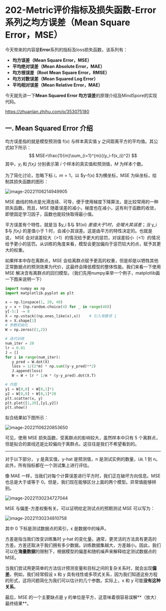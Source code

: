 # 202-Metric评价指标及损失函数-Error系列之均方误差（Mean Square Error，MSE）

今天带来的内容是**Error**系列的指标及loss损失函数，该系列有：

- **均方误差（Mean Square Error，MSE）**
- **平均绝对误差（Mean Absolute Error，MAE）**
- **均方根误差（Root Mean Square Error，RMSE）**
- **均方对数误差（Mean Squared Log Error）**
- **平均相对误差（Mean Relative Error，MAE）**

今天就先讲一下**Mean Squared Error 均方误差**的原理介绍及MindSpore的实现代码。

https://zhuanlan.zhihu.com/p/353075180

## 一. Mean Squared Error **介绍**

均方误差指的就是模型预测值 f(x) 与样本真实值 y 之间距离平方的平均值。其公式如下所示：
$$
MSE=\frac{1}{m}\sum_{i=1}^{m}{(y_i-f(x_i))^2}
$$
其中，$y_i$ 和 $f(x_i)$ 分别表示第 $i$ 个样本的真实值和预测值，$M$ 为样本个数。

为了简化讨论，忽略下标 $i，m = 1$，以 $y-f(x) $为横坐标，MSE 为纵坐标，绘制其损失函数的图形：

![image-20221106214949905](C:\Users\Myste\AppData\Roaming\Typora\typora-user-images\image-20221106214949905.png)

MSE 曲线的特点是光滑连续、可导，便于使用梯度下降算法，是比较常用的一种损失函数。而且，MSE 随着误差的减小，梯度也在减小，这有利于函数的收敛，即使固定学习因子，函数也能较快取得最小值。

平方误差有个特性，就是当 $y_i $与 $f(xi) $差值大于 1 时，会增大其误差；当$ y_i $与 $f(x_i)$ 的差值小于 1 时，会减小其误差。这是由平方的特性决定的。也就是说， MSE 会对误差较大（>1）的情况给予更大的惩罚，对误差较小（<1）的情况给予更小的惩罚。从训练的角度来看，模型会更加偏向于惩罚较大的点，赋予其更大的权重。

如果样本中存在离群点，MSE 会给离群点赋予更高的权重，但是却是以牺牲其他正常数据点的预测效果为代价，这最终会降低模型的整体性能。我们来看一下使用 MSE 解决含有离群点的回归模型。（我们先用numpy来举一个例子，matplotlib画一下图来说明一下）

```python
import numpy as np
import matplotlib.pyplot as plt

x = np.linspace(1, 20, 40)
y = x + [np.random.choice(4) for _ in range(40)]
y[-5:] -= 8
X = np.vstack((np.ones_like(x),x))    # 引入常数项 1
m = X.shape[1]
# 参数初始化
W = np.zeros((1,2))

# 迭代训练
num_iter = 20
lr = 0.01
J = []
for i in range(num_iter):
   y_pred = W.dot(X)
   loss = 1/(2*m) * np.sum((y-y_pred)**2)
   J.append(loss)
   W = W + lr * 1/m * (y-y_pred).dot(X.T)

# 作图
y1 = W[0,0] + W[0,1]*1
y2 = W[0,0] + W[0,1]*20
plt.scatter(x, y)
plt.plot([1,20],[y1,y2])
plt.show()
```

拟合结果如下图所示：

![image-20221106220853650](C:\Users\Myste\AppData\Roaming\Typora\typora-user-images\image-20221106220853650.png)

可见，使用 MSE 损失函数，受离群点的影响较大，虽然样本中只有 5 个离群点，但是拟合的直线还是比较偏向于离群点。这往往是我们不希望看到的。

****

对于以下部分， y 是真实值，y-hat 是预测值，n 是测试实例的数量，i从 1 到 n。此外，所有指标都在一个测试集上进行评估。

像 MAE 一样，当我们对每个计算误差进行平方时，我们正在破坏方向信息。MSE 也总是大于或等于 0。但是，我们现在能够区分上面的两个模型。异常值能够辨别。

![image-20221130234727044](C:\Users\Myste\AppData\Roaming\Typora\typora-user-images\image-20221130234727044.png)

MSE 与偏差-方差权衡有关。可以证明给定测试点的预期测试 MSE 可以写为：

![image-20221130234810758](C:\Users\Myste\AppData\Roaming\Typora\typora-user-images\image-20221130234810758.png)

其中 0 下标是测试数据点的索引，ϵ 是数据中的噪声。

方差是指当我们改变训练集时 y-hat 的变化量。通常，更灵活的方法具有更高的方差。方差还取决于我们拥有多少数据。训练数据集越大，方差越小。因此，我们可以在**海量数据**的限制下，根据模型的偏差和随机噪声来解释给定测试数据点的 MSE。

当我们尝试用更简单的方法估计预测变量和目标之间的复杂关系时，就会出现**偏差**。例如，我们经常假设 x 和 y 具有线性或多项式关系，因为我们知道这些方程的形式，这将问题简化为我们可以估计的几个参数。实际上，x 和 y 可能**没有这种关系**。

最后，MSE 的一个主要缺点是 y 的单位是平方，这意味着很容易误解**（放大）最终结果**。